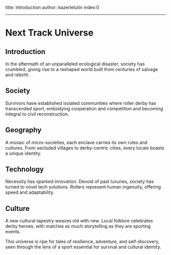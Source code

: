 title: Introduction
author: kazerlelutin
index:0

---

# Next Track Universe

## Introduction
In the aftermath of an unparalleled ecological disaster, society has crumbled, giving rise to a reshaped world built from centuries of salvage and rebirth.

## Society
Survivors have established isolated communities where roller derby has transcended sport, embodying cooperation and competition and becoming integral to civil reconstruction.

## Geography
A mosaic of micro-societies, each enclave carries its own rules and cultures. From secluded villages to derby-centric cities, every locale boasts a unique identity.

## Technology
Necessity has sparked innovation. Devoid of past luxuries, society has turned to novel tech solutions. Rollers represent human ingenuity, offering speed and adaptability.

## Culture
A new cultural tapestry weaves old with new. Local folklore celebrates derby heroes, with matches as much storytelling as they are sporting events.

This universe is ripe for tales of resilience, adventure, and self-discovery, seen through the lens of a sport essential for survival and cultural identity.

